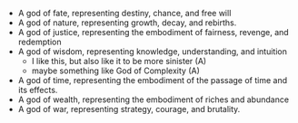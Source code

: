  
-   A god of fate, representing destiny, chance, and free will
-   A god of nature, representing growth, decay, and rebirths.
-   A god of justice, representing the embodiment of fairness, revenge, and redemption
-   A god of wisdom, representing knowledge, understanding, and intuition
	- I like this, but also like it to be more sinister (A)
	- maybe something like God of Complexity (A)
- A god of time, representing the embodiment of the passage of time and its effects.
- A god of wealth, representing the embodiment of riches and abundance
- A god of war, representing strategy, courage, and brutality.


